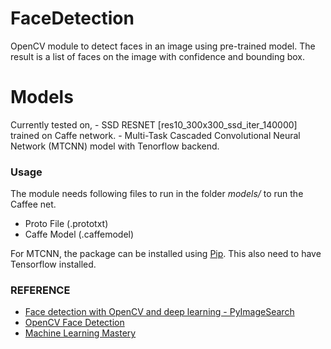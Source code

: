 # FaceDetection
OpenCV module to detect faces in an image using pre-trained model. 
The result is a list of faces on the image with confidence and bounding box. 

# Models
Currently tested on,
    - SSD RESNET [res10_300x300_ssd_iter_140000] trained on Caffe network.
    - Multi-Task Cascaded Convolutional Neural Network (MTCNN) model with Tenorflow backend.


### Usage
The module needs following files to run in the folder *models/* to run the Caffee net.
-   Proto File      (.prototxt)
-   Caffe Model    (.caffemodel)

For MTCNN, the package can be installed using [Pip](https://pypi.org/project/mtcnn/).
This also need to have Tensorflow installed. 

### REFERENCE
- [Face detection with OpenCV and deep learning - PyImageSearch](https://www.pyimagesearch.com/2018/02/26/face-detection-with-opencv-and-deep-learning/)
- [OpenCV Face Detection](https://github.com/opencv/opencv/tree/master/samples/dnn/face_detector)
- [Machine Learning Mastery](https://machinelearningmastery.com/how-to-perform-face-detection-with-classical-and-deep-learning-methods-in-python-with-keras/)